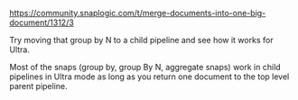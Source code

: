 https://community.snaplogic.com/t/merge-documents-into-one-big-document/1312/3


Try moving that group by N to a child pipeline and see how it works for Ultra.

Most of the snaps (group by, group By N, aggregate snaps) work in child pipelines in Ultra mode as
long as you return one document to the top level parent pipeline.


